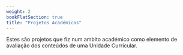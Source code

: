 ```yaml
---
weight: 2
bookFlatSection: true
title: "Projetos Académicos"
---
```

Estes são projetos que fiz num ambito académico como elemento de avaliação dos conteúdos de uma Unidade Curricular.